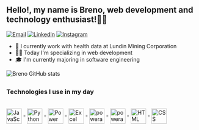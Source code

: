 ## Hello!, my name is Breno, web development and technology enthusiast!👋👋
[![Email](https://img.shields.io/badge/Gmail-D14836?style=for-the-badge&logo=gmail&logoColor=white)](mailto:breno.wilio167@gmail.com)
[![LinkedIn](https://img.shields.io/badge/LinkedIn-0077B5?style=for-the-badge&logo=linkedin&logoColor=white)](https://www.linkedin.com/in/-breno-pereira/)
[![Instagram](https://img.shields.io/badge/Instagram-E4405F?style=for-the-badge&logo=instagram&logoColor=white)](https://www.instagram.com/breno_wp/)
- 💼 I currently work with health data at Lundin Mining Corporation
- 👨‍🎓 Today I'm specializing in web development
- 🎓 I'm currently majoring in software engineering


![Breno GitHub stats](https://github-readme-stats.vercel.app/api?username=BrenoWilio&show_icons=true&theme=tokyonight)

##

### Technologies I use in my day
<div style="display: inline_block"><br/>
 <img align="center" alt="JavaScript" height="40" src="https://static.vecteezy.com/system/resources/previews/027/127/560/original/javascript-logo-javascript-icon-transparent-free-png.png"/>
 -
<img align="center" alt="Python" height="40" src="https://upload.wikimedia.org/wikipedia/commons/thumb/c/c3/Python-logo-notext.svg/1869px-Python-logo-notext.svg.png"/>
-
<img align="center" alt="Power BI" height="40" src="https://upload.wikimedia.org/wikipedia/commons/thumb/c/cf/New_Power_BI_Logo.svg/900px-New_Power_BI_Logo.svg.png"/>
 -
  <img align="center" alt="Excel" height="40" src="https://upload.wikimedia.org/wikipedia/commons/3/34/Microsoft_Office_Excel_%282019%E2%80%93present%29.svg"/>
 -
  <img align="center" alt="powerautomate" height="40" src="https://www.mindtek.com.br/wp-content/uploads/2022/06/Power_Automate_256x256.png?x16326"/>
 -
   <img align="center" alt="powerapps" height="40" src="https://valto.co.uk/wp-content/uploads/2020/03/PowerAppsLogo.png"/>
 -
   <img align="center" alt="HTML" height="40" src="https://w7.pngwing.com/pngs/201/90/png-transparent-logo-html-html5.png"/>
 -
   <img align="center" alt="CSS" height="40" src="https://cdn.pixabay.com/photo/2017/08/05/11/16/logo-2582747_1280.png"/>
   
</div><br/>

##

